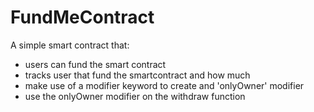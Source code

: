 # FundMeContract
A simple smart contract that:
- users can fund the smart contract
- tracks user that fund the smartcontract and how much
- make use of a modifier keyword to create and 'onlyOwner' modifier
- use the onlyOwner modifier on the withdraw function
